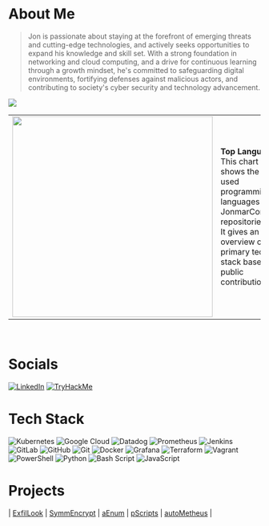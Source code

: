# About Me

> Jon is passionate about staying at the forefront of emerging threats and cutting-edge technologies, and actively seeks opportunities to expand his knowledge and skill set. With a strong foundation in networking and cloud computing, and a drive for continuous learning through a growth mindset, he's committed to safeguarding digital environments, fortifying defenses against malicious actors, and contributing to society's cyber security and technology advancement.

![](https://github-readme-stats.vercel.app/api/top-langs/?username=JonmarCorpuz&layout=pie)

<table>
  <tr>
    <td>

<img src="https://github-readme-stats.vercel.app/api/top-langs/?username=JonmarCorpuz&theme=dark&hide_border=false&layout=default&v=1" width="400"/>

</td>
<td>

**Top Languages**  
This chart shows the most used programming languages in JonmarCorpuz's repositories.  
It gives an overview of the primary tech stack based on public contributions.

</td>
  </tr>
</table>

<br>

# Socials

[![LinkedIn](https://img.shields.io/badge/LinkedIn-0A66C2?style=for-the-badge&logo=linkedin&logoColor=white)](https://linkedin.com/in/JonmarCorpuz) [![TryHackMe](https://img.shields.io/badge/TryHackMe-E60000?style=for-the-badge&logo=tryhackme&logoColor=white)](https://tryhackme.com/p/JonmarCorpuz) 

# Tech Stack

![Kubernetes](https://img.shields.io/badge/kubernetes-%23326ce5.svg?style=for-the-badge&logo=kubernetes&logoColor=white)  ![Google Cloud](https://img.shields.io/badge/GoogleCloud-%234285F4.svg?style=for-the-badge&logo=google-cloud&logoColor=white) ![Datadog](https://img.shields.io/badge/datadog-%23632CA6.svg?style=for-the-badge&logo=datadog&logoColor=white) ![Prometheus](https://img.shields.io/badge/Prometheus-E6522C?style=for-the-badge&logo=Prometheus&logoColor=white) ![Jenkins](https://img.shields.io/badge/jenkins-%232C5263.svg?style=for-the-badge&logo=jenkins&logoColor=white) ![GitLab](https://img.shields.io/badge/gitlab-%23181717.svg?style=for-the-badge&logo=gitlab&logoColor=white) ![GitHub](https://img.shields.io/badge/github-%23121011.svg?style=for-the-badge&logo=github&logoColor=white) ![Git](https://img.shields.io/badge/git-%23F05033.svg?style=for-the-badge&logo=git&logoColor=white) ![Docker](https://img.shields.io/badge/docker-%230db7ed.svg?style=for-the-badge&logo=docker&logoColor=white) ![Grafana](https://img.shields.io/badge/grafana-%23F46800.svg?style=for-the-badge&logo=grafana&logoColor=white) ![Terraform](https://img.shields.io/badge/terraform-%235835CC.svg?style=for-the-badge&logo=terraform&logoColor=white) ![Vagrant](https://img.shields.io/badge/vagrant-%231563FF.svg?style=for-the-badge&logo=vagrant&logoColor=white) ![PowerShell](https://img.shields.io/badge/PowerShell-%235391FE.svg?style=for-the-badge&logo=powershell&logoColor=white) ![Python](https://img.shields.io/badge/python-3670A0?style=for-the-badge&logo=python&logoColor=ffdd54) ![Bash Script](https://img.shields.io/badge/bash_script-%23121011.svg?style=for-the-badge&logo=gnu-bash&logoColor=white) ![JavaScript](https://img.shields.io/badge/JavaScript-F7DF1E?style=for-the-badge&logo=javascript&logoColor=black)


# Projects

| [ExfilLook](https://github.com/JonmarCorpuz/ExfilLook/tree/main) | [SymmEncrypt](https://github.com/JonmarCorpuz/SymmEncrypt) | [aEnum](https://github.com/JonmarCorpuz/aEnum/tree/main) | [pScripts](https://github.com/JonmarCorpuz/pScripts) | [autoMetheus](https://github.com/JonmarCorpuz/autoMetheus) |
  
<!-- ![](https://github-readme-stats.vercel.app/api?username=JonmarCorpuz&theme=dark&hide_border=false&include_all_commits=true&count_private=false) ![](https://github-readme-stats.vercel.app/api/top-langs/?username=JonmarCorpuz&theme=dark&hide_border=false&include_all_commits=true&count_private=false&layout=compact) -->

<!-- Proudly created with GPRM ( https://gprm.itsvg.in ) -->
